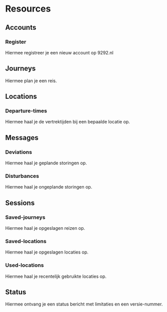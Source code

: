 # Resources
## Accounts
### Register
Hiermee registreer je een nieuw account op 9292.nl

## Journeys
Hiermee plan je een reis.

## Locations
### Departure-times
Hiermee haal je de vertrektijden bij een bepaalde locatie op.

## Messages
### Deviations
Hiermee haal je geplande storingen op.

### Disturbances
Hiermee haal je ongeplande storingen op.

## Sessions
### Saved-journeys
Hiermee haal je opgeslagen reizen op.

### Saved-locations
Hiermee haal je opgeslagen locaties op.

### Used-locations
Hiermee haal je recentelijk gebruikte locaties op.

## Status
Hiermee ontvang je een status bericht met limitaties en een versie-nummer.

